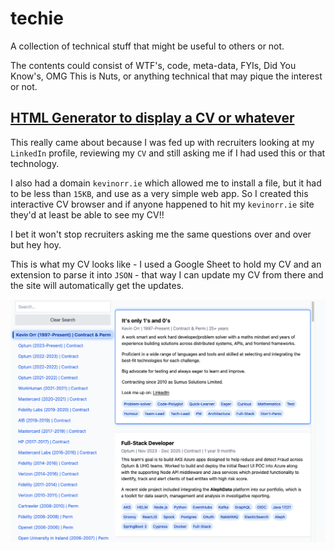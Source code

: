 # techie

A collection of technical stuff that might be useful to others or not. 

The contents could consist of WTF's, code, meta-data, FYIs, Did You Know's, OMG This is Nuts, or anything technical that may pique the interest or not.

## [HTML Generator to display a CV or whatever](cv-gen/gen-cv.html)
This really came about because I was fed up with recruiters looking at my `LinkedIn` profile, reviewing my `CV` and still asking me if I had used this or that technology. 

I also had a domain `kevinorr.ie` which allowed me to install a file, but it had to be less than `15KB`, and use as a very simple web app. So I created this interactive CV browser and if anyone happened to hit my `kevinorr.ie` site they'd at least be able to see my CV!!

I bet it won't stop recruiters asking me the same questions over and over but hey hoy.

This is what my CV looks like - I used a Google Sheet to hold my CV and an extension to parse it into `JSON` - that way I can update my CV from there and the site will automatically get the updates.

![alt text](cv-gen/image.png)
